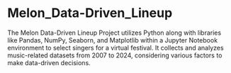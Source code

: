 # Melon_Data-Driven_Lineup
The Melon Data-Driven Lineup Project utilizes Python along with libraries like Pandas, NumPy, Seaborn, and Matplotlib within a Jupyter Notebook environment to select singers for a virtual festival. It collects and analyzes music-related datasets from 2007 to 2024, considering various factors to make data-driven decisions.
